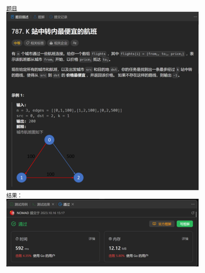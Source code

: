 [题目](https://leetcode.cn/problems/cheapest-flights-within-k-stops/description/)
![pic](img.png)
结果：
![pic](result.png)
